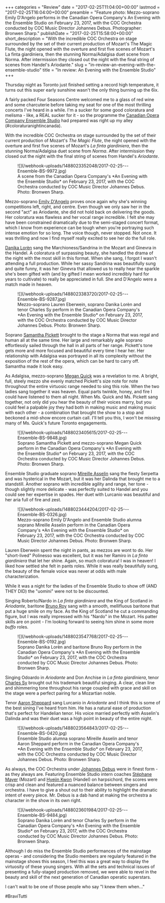 +++
categories = "Review"
date = "2017-02-25T11:04:00+00:00"
lastmod = "2017-02-25T16:04:00+00:00"
preamble = "Feature photo: Mezzo-soprano Emily D'Angelo performs in the Canadian Opera Company's An Evening with the Ensemble Studio on February 23, 2017, with the COC Orchestra conducted by COC Music Director Johannes Debus. Photographer: Bronwen Sharp."
publishDate = "2017-02-25T15:58:00+00:00"
short_description = "With the incredible COC Orchestra on stage surrounded by the set of their current production of Mozart's The Magic Flute, the night opened with the overture and first five scenes of Mozart's La finta giardiniera, then the stunning Norma/Adalgisa duet scene from Norma. After intermission they closed out the night with the final string of scenes from Handel's Ariodante."
slug = "in-review-an-evening-with-the-ensemble-studio"
title = "In review: An Evening with the Ensemble Studio"
+++

Thursday night as Toronto just finished setting a record high temperature, it turns out this super early sunshine wasn't the only thing burning up the 6ix.

A fairly packed Four Seasons Centre welcomed me to a glass of red wine and some charcuterie before taking my seat for one of the most thrilling concerts I've heard in a while. I'm a sucker for some good coloratura and melisma - like, a REAL sucker for it - so the programme the [Canadian Opera Company Ensemble Studio](/scene/companies/canadian-opera-company-ensemble-studio/) had prepared was right up my alley (#coloraturanightincanada).

With the incredible COC Orchestra on stage surrounded by the set of their current production of Mozart's *The Magic Flute*, the night opened with the overture and first five scenes of Mozart's *La finta giardiniera*, then the stunning Norma/Adalgisa duet scene from *Norma*. After intermission they closed out the night with the final string of scenes from Handel's *Ariodante*.

<figure data-type="image">
![](/webhook-uploads/1488023352048/2017-02-25---Ensemble-BS-9972.jpg)
<figcaption>A scene from the Canadian Opera Company's *An Evening with the Ensemble Studio* on February 23, 2017, with the COC Orchestra conducted by COC Music Director Johannes Debus. Photo: Bronwen Sharp.</figcaption>
</figure>

Mezzo-soprano [Emily D'Angelo](/scene/people/emily-dangelo/) proves once again why she's winning competitions left, right, and centre. Even though we only saw her in the second "act" as Ariodante, she did not hold back on delivering the goods. Her coloratura was flawless and her vocal range incredible. I felt she may have been constrained dramatically due to the semi-staged concert format, which I know from experience can be tough when you're portraying such intense emotion for so long. The voice though, never stopped. Not once. It was thrilling and now I find myself really excited to see her do the full role.

[Danika Lorèn](/scene/people/danika-loren/) sang the Marchioness/Sandrina in the Mozart and Ginevra in the Handel. A coloratura of surpassing beauty, she handled the drama of the night with the most skill in this format. When she sang, I forgot I wasn't attending a full production. While her sassy Sandrina was beautifully sung and quite funny, it was her Ginevra that allowed us to really hear the sparkle she's been gifted with (and by gifted I mean worked incredibly hard for years to cultivate) to really be appreciated in full. She and D'Angelo were a match made in heaven.

<figure data-type="image">
![](/webhook-uploads/1488023383720/2017-02-25---Ensemble-BS-9287.jpg)
<figcaption>Mezzo-soprano Lauren Eberwein, soprano Danika Lorèn and tenor Charles Sy perform in the Canadian Opera Company's *An Evening with the Ensemble Studio* on February 23, 2017, with the COC Orchestra conducted by COC Music Director Johannes Debus. Photo: Bronwen Sharp.</figcaption>
</figure>

Soprano [Samantha Pickett](/scene/people/samantha-pickett/) brought to the stage a Norma that was regal and human all at the same time. Her large and remarkably agile soprano effortlessly sailed through the hall in all parts of her range. Pickett's tone gets more and more focused and beautiful every time I hear her. Her relationship with Adalgisa was portrayed in all its complexity without the exposition of the rest of the opera, which can be hard to carry off. Samantha made it look easy.

As Adalgisa, mezzo-soprano [Megan Quick](/scene/people/megan-quick/) was a revelation to me. A bright, full, steely mezzo she evenly matched Pickett's size note for note throughout the entire virtuosic range needed to sing this role. When the two ladies sang together it was heaven. Equal parts twinkle, honey, and fire I could have listened to them all night.  When Ms. Quick and Ms. Pickett sang together, not only did you hear the beauty of their voices marry, but you could feel a palpable joy they had both in making music and making music with each other - a combination that brought the show to a stop and beckoned a mid-show encore curtain call. I'll tell you this, I won't be missing many of Ms. Quick's future Toronto engagements.

<figure data-type="image">
![](/webhook-uploads/1488023405615/2017-02-25---Ensemble-BS-9848.jpg)
<figcaption>Soprano Samantha Pickett and mezzo-soprano Megan Quick perform in the Canadian Opera Company's *An Evening with the Ensemble Studio* on February 23, 2017, with the COC Orchestra conducted by COC Music Director Johannes Debus. Photo: Bronwen Sharp.</figcaption>
</figure>

Ensemble Studio graduate soprano [Mireille Asselin](/scene/people/mireille-asselin/) sang the fiesty Serpetta and was hysterical in the Mozart, but it was her Dalinda that brought me to a standstill. Another soprano with incredible agility and range, her tone - though slightly more delicate - was perfectly suited to Handel and you could see her expertise in spades. Her duet with Lurcanio was beautiful and her aria full of fire and zest.

<figure data-type="image">
![](/webhook-uploads/1488023444204/2017-02-25---Ensemble-BS-0326.jpg)
<figcaption>Mezzo-soprano Emily D'Angelo and Ensemble Studio alumna soprano Mireille Asselin perform in the Canadian Opera Company's *An Evening with the Ensemble Studio* on February 23, 2017, with the COC Orchestra conducted by COC Music Director Johannes Debus. Photo: Bronwen Sharp.</figcaption>
</figure>

Lauren Eberwein spent the night in pants, as mezzos are wont to do. Her "short-lived" Polinesso was excellent, but it was her Ramiro in *La finta giardiniera* that let her shine. Again, so much coloratura! I was in heaven! I liked how settled she felt in pants roles. While it was really beautifully sung, the beauty of the female voice was never at odds with male characterization.

While it was a night for the ladies of the Ensemble Studio to show off (AND THEY DID) the "uomini" were not to be discounted.

Singing Roberto/Nardo in *La finta giardiniera* and the King of Scotland in *Ariodante*, baritone [Bruno Roy](/scene/people/bruno-roy/) sang with a smooth, mellifluous baritone that put a huge smile on my face. As the King of Scotland he cut a commanding figure, but I was really impressed with his "Nardo" in the Mozart. His patter skills are on point - I'm looking forward to seeing him shine in some more *buffo* roles. 

<figure data-type="image">
![](/webhook-uploads/1488023547768/2017-02-25---Ensemble-BS-0192.jpg)
<figcaption>Soprano Danika Lorèn and baritone Bruno Roy perform in the Canadian Opera Company's *An Evening with the Ensemble Studio* on February 23, 2017, with the COC Orchestra conducted by COC Music Director Johannes Debus. Photo: Bronwen Sharp.</figcaption>
</figure>

Singing Odoardo in *Ariodante* and Don Anchise in *La finta giardiniera*, tenor [Charles Sy](/scene/people/charles-sy/) brought out his trademark beautiful singing. A clear, clean line and shimmering tone throughout his range coupled with grace and skill on the stage were a perfect pairing for a Mozartian noble. 

Tenor [Aaron Sheppard](/scene/peope/aaron-sheppard/) sang Lurcanio in *Ariodante* and I think this is some of the best sining I've heard from him. He has a natural ease of production that's perfect for Handelian tenor. His voice married perfectly with Asselin's Dalinda and was their duet was a high point in beauty of the entire night. 

<figure data-type="image">
![](/webhook-uploads/1488023564843/2017-02-25---Ensemble-BS-0420.jpg)
<figcaption>Ensemble Studio alumna soprano Mireille Asselin and tenor Aaron Sheppard perform in the Canadian Opera Company's *An Evening with the Ensemble Studio* on February 23, 2017, with the COC Orchestra conducted by COC Music Director Johannes Debus. Photo: Bronwen Sharp.</figcaption>
</figure>

As always, the COC Orchestra under [Johannes Debus](/scene/people/johannes-debus/) were in finest form - as they always are. Featuring Ensemble Studio intern coaches [Stéphane Mayer](/scene/people/stephane-mayer/) (Mozart) and [Hyejin Kwon](/scene/people/hyejin-kwon/) (Handel) on harpsichord, the scores were crisp and clean and featured a nuanced balance between singers and orchestra. I have to give a shout out to their ability to highlight the dramatic intent of every piece. Mr. Debus is a dab hand at making the orchestra a character in the show in its own right. 

<figure data-type="image">
![](/webhook-uploads/1488023601984/2017-02-25---Ensemble-BS-9484.jpg)
<figcaption>Soprano Danika Lorèn and tenor Charles Sy perform in the Canadian Opera Company's *An Evening with the Ensemble Studio* on February 23, 2017, with the COC Orchestra conducted by COC Music Director Johannes Debus. Photo: Bronwen Sharp.</figcaption>
</figure>

Although I do miss the Ensemble Studio performances of the mainstage operas - and considering the Studio members are regularly featured in the mainstage shows this season, I feel this was a great way to display the virtuosity of these young singers. With all the sets and technical issues of presenting a fully-staged production removed, we were able to revel in the beauty and skill of the next generation of Canadian operatic superstars. 

I can't wait to be one of those people who say "I knew them when..."

\#BraviTutti

 
